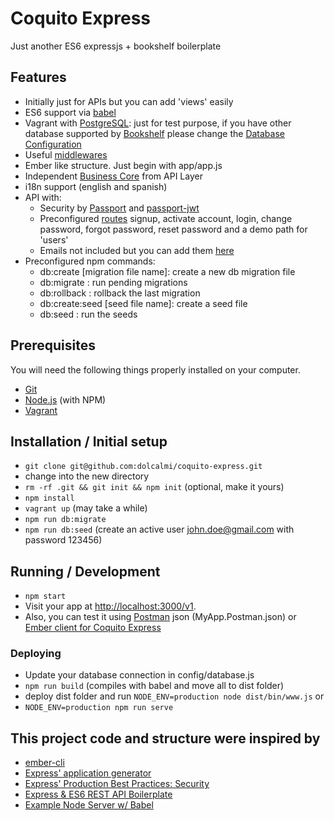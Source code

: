 # Coquito Express

Just another ES6 expressjs + bookshelf boilerplate

## Features

* Initially just for APIs but you can add 'views' easily
* ES6 support via [babel](https://babeljs.io)
* Vagrant with [PostgreSQL](https://www.postgresql.org): just for test purpose, if you have other database supported by [Bookshelf](http://bookshelfjs.org/) please change the [Database Configuration](https://github.com/dolcalmi/coquito-express/blob/master/config/database.js)
* Useful [middlewares](https://github.com/dolcalmi/coquito-express/blob/master/app/middlewares/vendor.js)
* Ember like structure. Just begin with app/app.js
* Independent [Business Core](https://github.com/dolcalmi/coquito-express/tree/master/lib/myapp-core) from API Layer
* i18n support (english and spanish)
* API with:
    * Security by [Passport](http://passportjs.org/) and [passport-jwt](https://github.com/themikenicholson/passport-jwt)
    * Preconfigured [routes](https://github.com/dolcalmi/coquito-express/blob/master/app/router.js) signup, activate account, login, change password, forgot password, reset password and a demo path for 'users'
    * Emails not included but you can add them [here](https://github.com/dolcalmi/coquito-express/blob/master/lib/myapp-core/repositories/production/notification.js)
* Preconfigured npm commands:
    * db:create [migration file name]: create a new db migration file
    * db:migrate : run pending migrations
    * db:rollback : rollback the last migration
    * db:create:seed [seed file name]: create a seed file
    * db:seed : run the seeds


## Prerequisites

You will need the following things properly installed on your computer.

* [Git](http://git-scm.com/)
* [Node.js](http://nodejs.org/) (with NPM)
* [Vagrant](https://www.vagrantup.com/)

## Installation / Initial setup

* `git clone git@github.com:dolcalmi/coquito-express.git`
* change into the new directory
* `rm -rf .git && git init && npm init` (optional, make it yours)
* `npm install`
* `vagrant up` (may take a while)
* `npm run db:migrate`
* `npm run db:seed` (create an active user john.doe@gmail.com with password 123456)


## Running / Development

* `npm start`
* Visit your app at [http://localhost:3000/v1](http://localhost:3000/v1).
* Also, you can test it using [Postman](https://chrome.google.com/webstore/detail/postman/fhbjgbiflinjbdggehcddcbncdddomop?hl=en) json (MyApp.Postman.json) or [Ember client for Coquito Express](https://github.com/dolcalmi/ember-coquito-express)

### Deploying

* Update your database connection in config/database.js
* `npm run build` (compiles with babel and move all to dist folder)
* deploy dist folder and run `NODE_ENV=production node dist/bin/www.js` or
* `NODE_ENV=production npm run serve`

## This project code and structure were inspired by

* [ember-cli](http://ember-cli.com/)
* [Express' application generator](https://github.com/expressjs/generator)
* [Express' Production Best Practices: Security](http://expressjs.com/en/advanced/best-practice-security.html)
* [Express & ES6 REST API Boilerplate](https://github.com/developit/express-es6-rest-api)
* [Example Node Server w/ Babel](https://github.com/babel/example-node-server)
